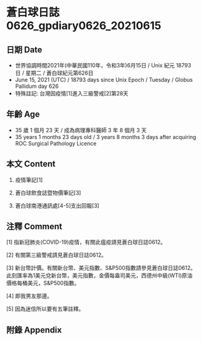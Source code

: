 [_metadata_:encoding]: - "utf-8"
[_metadata_:language]: - "zh-Hant-TW"
[_metadata_:fileformat]: - "markdown"
[_metadata_:MIME_type]: - "text/plain"
[_metadata_:markdown_version]: - "commonmark version 0.29"
[_metadata_:markdown_spec]: - "https://spec.commonmark.org/0.29/"

# 蒼白球日誌0626_gpdiary0626_20210615 #

## 日期 Date ##

* 世界協調時間2021年(中華民國110年，令和3年)6月15日 / Unix 紀元 18793 日 / 星期二 / 蒼白球紀元第626日
* June 15, 2021 (UTC) / 18793 days since Unix Epoch / Tuesday / Globus Pallidum day 626
* 特殊註記: 台灣因疫情[1]進入三級警戒[2]第28天

## 年齡 Age ##

* 35 歲 1 個月 23 天 / 成為病理專科醫師 3 年 8 個月 3 天
* 35 years 1 months 23 days old / 3 years 8 months 3 days after acquiring ROC Surgical Pathology Licence

## 本文 Content ##

1. 疫情筆記[1]

    
2. 蒼白球飲食誌暨物價筆記[3]

    
3. 蒼白球南港通訊處[4-5]支出回報[3]

    

## 注釋 Comment ##

[1] 指新冠肺炎(COVID-19)疫情，有關此瘟疫請見蒼白球日誌0612。


[2] 有關第三級警戒請見蒼白球日誌0612。


[3] 新台幣計價。有關新台幣、美元指數、S&P500指數請參見蒼白球日誌0612。此刻匯率為1美元兌新台幣，美元指數，金價每盎司美元，西德州中級(WTI)原油價格每桶美元，S&P500指數。


[4] 即我男友那邊。


[5] 因為迷信所以要有五筆註釋。



## 附錄 Appendix ##

